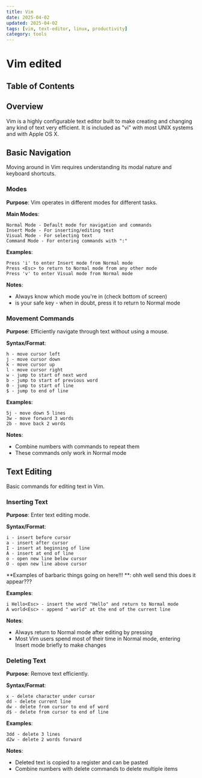 ```yaml
---
title: Vim
date: 2025-04-02
updated: 2025-04-02
tags: [vim, text-editor, linux, productivity]
category: tools
---
```


# Vim edited

## Table of Contents
<!-- This section will be automatically generated -->

## Overview
Vim is a highly configurable text editor built to make creating and changing any kind of text very efficient. It is included as "vi" with most UNIX systems and with Apple OS X.

## Basic Navigation
Moving around in Vim requires understanding its modal nature and keyboard shortcuts.

### Modes
**Purpose**: Vim operates in different modes for different tasks.

**Main Modes**: 
```
Normal Mode - Default mode for navigation and commands
Insert Mode - For inserting/editing text
Visual Mode - For selecting text
Command Mode - For entering commands with ":"
```

**Examples**:
```
Press 'i' to enter Insert mode from Normal mode
Press <Esc> to return to Normal mode from any other mode
Press 'v' to enter Visual mode from Normal mode
```

**Notes**:
- Always know which mode you're in (check bottom of screen)
- <Esc> is your safe key - when in doubt, press it to return to Normal mode

### Movement Commands
**Purpose**: Efficiently navigate through text without using a mouse.

**Syntax/Format**: 
```
h - move cursor left
j - move cursor down
k - move cursor up
l - move cursor right
w - jump to start of next word
b - jump to start of previous word
0 - jump to start of line
$ - jump to end of line
```

**Examples**:
```
5j - move down 5 lines
3w - move forward 3 words
2b - move back 2 words
```

**Notes**:
- Combine numbers with commands to repeat them
- These commands only work in Normal mode

## Text Editing
Basic commands for editing text in Vim.

### Inserting Text
**Purpose**: Enter text editing mode.

**Syntax/Format**: 
```
i - insert before cursor
a - insert after cursor
I - insert at beginning of line
A - insert at end of line
o - open new line below cursor
O - open new line above cursor
```
**Examples of barbaric things going on here!!! **:
ohh well send this does it appear???



**Examples**:
```
i Hello<Esc> - insert the word "Hello" and return to Normal mode
A world<Esc> - append " world" at the end of the current line
```

**Notes**:
- Always return to Normal mode after editing by pressing <Esc>
- Most Vim users spend most of their time in Normal mode, entering Insert mode briefly to make changes

### Deleting Text
**Purpose**: Remove text efficiently.

**Syntax/Format**: 
```
x - delete character under cursor
dd - delete current line
dw - delete from cursor to end of word
d$ - delete from cursor to end of line
```

**Examples**:
```
3dd - delete 3 lines
d2w - delete 2 words forward
```

**Notes**:
- Deleted text is copied to a register and can be pasted
- Combine numbers with delete commands to delete multiple items
